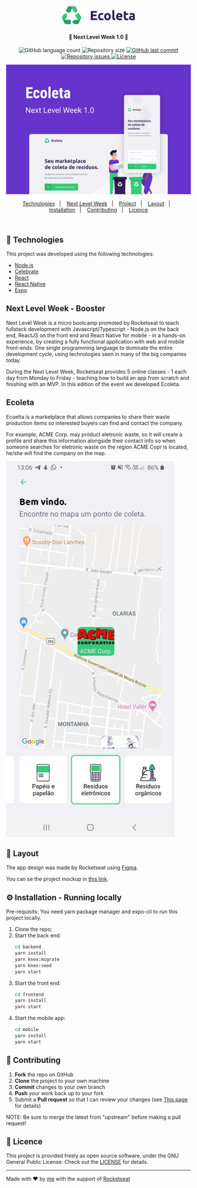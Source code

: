 <h1 align="center">
    <img alt="Ecoleta" title="Ecoleta Logo" src="web/src/assets/logo.svg" width="200px" />
</h1>

<h4 align="center">
  🚀 Next Level Week 1.0 🚀
</h4>
<p align="center">
  <img alt="GitHub language count" src="https://img.shields.io/github/languages/count/Alcsaw/next-level-week-1">

  <img alt="Repository size" src="https://img.shields.io/github/repo-size/Alcsaw/next-level-week-1">
  
  <a href="https://github.com/Alcsaw/next-level-week-1/commits/master">
    <img alt="GitHub last commit" src="https://img.shields.io/github/last-commit/Alcsaw/next-level-week-1">
  </a>

  <a href="https://github.com/Alcsaw/next-level-week-1/issues">
    <img alt="Repository issues" src="https://img.shields.io/github/issues/Alcsaw/next-level-week-1">
  </a>

  <a href="https://github.com/Alcsaw/next-level-week-1/blob/master/LICENSE">
    <img alt="License" src="https://img.shields.io/badge/license-GNU3-brightgreen">
  </a>
  
</p>

![Cover](/readme-images/Ecoleta-Cover.png)

<p align="center">
  <a href="#rocket-technologies">Technologies</a>&nbsp;&nbsp;&nbsp;|&nbsp;&nbsp;&nbsp;
  <a href="#the-omnistack">Next Level Week</a>&nbsp;&nbsp;&nbsp;|&nbsp;&nbsp;&nbsp;
  <a href="#be-the-hero">Project</a>&nbsp;&nbsp;&nbsp;|&nbsp;&nbsp;&nbsp;
  <a href="#-layout">Layout</a>&nbsp;&nbsp;&nbsp;|&nbsp;&nbsp;&nbsp;
  <a href="#-installation-running-locally">Installation</a>&nbsp;&nbsp;&nbsp;|&nbsp;&nbsp;&nbsp;
  <a href="#-contributing">Contributing</a>&nbsp;&nbsp;&nbsp;|&nbsp;&nbsp;&nbsp;
  <a href="#memo-licence">Licence</a>
</p>

<br>

## :rocket: Technologies

This project was developed using the following technologies:

- [Node.js](https://nodejs.org/en/)
- [Celebrate](https://github.com/arb/celebrate)
- [React](https://reactjs.org)
- [React Native](https://facebook.github.io/react-native/)
- [Expo](https://expo.io/)

## Next Level Week - Booster

Next Level Week is a micro bootcamp promoted by Rocketseat to teach fullstack development with Javascript/Typescript - Node.js on the back end, ReactJS on the front end and React Native for mobile - in a hands-on experience, by creating a fully functional application with web and mobile front-ends. One single programming language to dominate the entire development cycle, using technologies seen in many of the big companies today.


During the Next Level Week, Rocketseat provides 5 online classes - 1 each day from Monday to Friday - teaching how to build an app from scratch and finishing with an MVP. In this edition of the event we developed Ecoleta.

## Ecoleta

Ecoelta is a marketplace that allows companies to share their waste production items so interested buyers can find and contact the company.


For example, ACME Corp. may product eletronic waste, so it will create a profile and share this information alongside their contact info so when someone searches for eletronic waste on the region ACME Copr is located, he/she will find the company on the map.

![Searching for eletronic waste](/readme-images/map-mobile.jpg)


## 🔖 Layout

The app design was made by Rocketseat using [Figma](https://figma.com).

You can se the project mockup in [this link](https://www.figma.com/file/9TlOcj6l7D05fZhU12xWT3/Ecoleta-(Booster)).


## ⚙️ Installation - Running locally

Pre-requisits:
You need yarn package manager and expo-cli to run this project locally.

1. Clone the repo;
2. Start the back end:
    ```bash
    cd backend
    yarn install
    yarn knex:migrate
    yarn knex:seed
    yarn start
    ```
3. Start the front end:
    ```bash
    cd frontend
    yarn install
    yarn start
    ```
4. Start the mobile app:
    ```bash
    cd mobile
    yarn install
    yarn start
    ```


## 🤔 Contributing

 1. **Fork** the repo on GitHub
 2. **Clone** the project to your own machine
 3. **Commit** changes to your own branch
 4. **Push** your work back up to your fork
 5. Submit a **Pull request** so that I can review your changes (see [This page](https://help.github.com/pt/github/collaborating-with-issues-and-pull-requests/creating-a-pull-request) for details)

NOTE: Be sure to merge the latest from "upstream" before making a pull request!

## :memo: Licence

This project is provided freely as open source software, under the GNU General Public
License. Check out the [LICENSE](LICENSE.md) for details.

---

Made with ♥ by [me](https://www.linkedin.com/in/alcsaw/) with the support of [Rocketseat](rocketseat.com.br)
